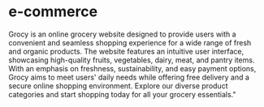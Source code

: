 # e-commerce

Grocy is an online grocery website designed to provide users with a convenient and seamless shopping experience for a wide range of fresh and organic products. The website features an intuitive user interface, showcasing high-quality fruits, vegetables, dairy, meat, and pantry items. With an emphasis on freshness, sustainability, and easy payment options, Grocy aims to meet users' daily needs while offering free delivery and a secure online shopping environment. Explore our diverse product categories and start shopping today for all your grocery essentials."
